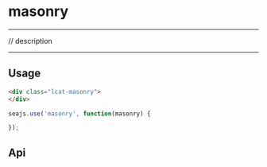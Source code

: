 # masonry

---

// description

---

## Usage


````html
<div class="lcat-masonry">
</div>
````

```javascript
seajs.use('masonry', function(masonry) {

});
```

## Api
